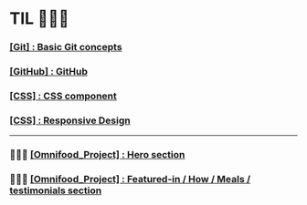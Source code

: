 # TIL 🏃🏻‍♀️

### [\[Git\] : Basic Git concepts](./Git/4.17/Basic.md)

### [\[GitHub\] : GitHub ](./Git/4.21/gitHub.md)

### [\[CSS\] : CSS component ](https://github.com/itdorok/css-component-practice)

### [\[CSS\] : Responsive Design ](./Responsive/README.md)

---

### 👩🏻‍💻 [\[Omnifood_Project\] : Hero section](./omnifood--hero/README.md)

### 👩🏻‍💻 [\[Omnifood_Project\] : Featured-in / How / Meals / testimonials section](./omnifood--meals/README.md)
